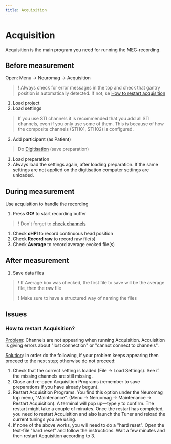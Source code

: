 ```yaml
---
title: Acquisition
---
```


# Acquisition

Acquisition is the main program you need for running the MEG-recording.

## Before measurement

Open: Menu -> Neuromag -> Acquisition
> ! Always check for error messages in the top and check that gantry position is automatically detected. If not, se [How to restart acquisition](#how-to-restart-acquisition)

1. Load project
2. Load settings
> If you use STI channels it is recommended that you add all STI channels, even if you only use some of them. This is because of how the composite channels (STI101, STI102) is configured.
3. Add participant (as Patient)

> Do [Digitisation](../preparation/02_Digitization-hpi.md) (save preparation)

1. Load preparation
2. Always load the settings again, after loading preparation. If the same settings are not applied on the digitisation computer settings are unloaded.

## During measurement

Use acquisition to handle the recording

1. Press  **GO!**  to start recording buffer

> ! Don't forget to [check channels](04_Check-channels.md)

1. Check  **cHPI**  to record continuous head position
2. Check  **Record raw**  to record raw file(s)
3. Check  **Average**  to record average evoked file(s)

## After measurement
1. Save data files

> ! If Average box was checked, the first file to save will be the average file, then the raw file<p>
> ! Make sure to have a structured way of naming the files

## Issues

### How to restart Acquisition?

<u>Problem</u>: Channels are not appearing when running Acquisition. Acquisition is giving errors about "lost connection" or "cannot connect to channels".

<u>Solution</u>: In order do the following, if your problem keeps appearing then proceed to the next step; otherwise do not proceed:

1. Check that the correct setting is loaded (File -> Load Settings). See if the missing channels are still missing.
2. Close and re-open Acquisition Programs (remember to save preparations if you have already begun).
3. Restart Acquisition Programs. You find this option under the Neuromag top menu, "Maintenance". (Menu -> Neruomag -> Maintenance -> Restart  Acquisition). A terminal will pop up—type y to confirm. The restart might take a couple of minutes. Once the restart has completed, you need to restart Acquisition and also launch the Tuner and reload the current tunings you are using.
4. If none of the above works, you will need to do a "hard reset". Open the text-file "hard reset" and follow the instructions. Wait a few minutes and then restart Acquisition according to 3.
